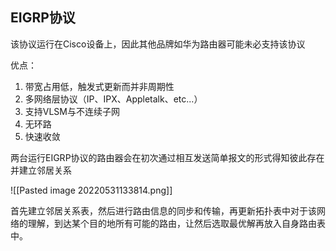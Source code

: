 ## EIGRP协议
该协议运行在Cisco设备上，因此其他品牌如华为路由器可能未必支持该协议

优点：
1. 带宽占用低，触发式更新而并非周期性
2. 多网络层协议（IP、IPX、Appletalk、etc...）
3. 支持VLSM与不连续子网
4. 无环路
5. 快速收敛

两台运行EIGRP协议的路由器会在初次通过相互发送简单报文的形式得知彼此存在并建立邻居关系

![[Pasted image 20220531133814.png]]

首先建立邻居关系表，然后进行路由信息的同步和传输，再更新拓扑表中对于该网络的理解，到达某个目的地所有可能的路由，让然后选取最优解再放入自身路由表中。